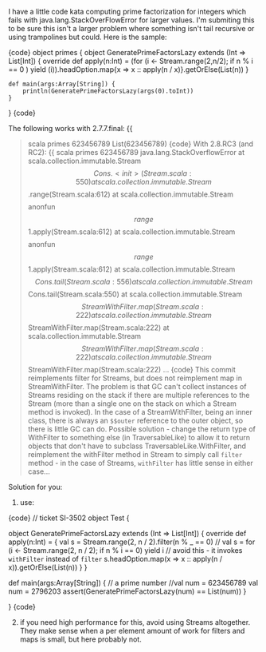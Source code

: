 I have a little code kata computing prime factorization for integers which fails with java.lang.StackOverFlowError for larger values. I'm submiting this to be sure this isn't a larger problem where something isn't tail recursive or using trampolines but could. Here is the sample:

{code}
object primes {
    object GeneratePrimeFactorsLazy extends (Int => List[Int]) {
		override def apply(n:Int) = (for (i <- Stream.range(2,n/2); if n % i == 0 ) yield (i)).headOption.map{x => x :: apply(n / x)}.getOrElse(List(n))
	}

	def main(args:Array[String]) {
		println(GeneratePrimeFactorsLazy(args(0).toInt))		
	}
}
{code}

The following works with 2.7.7.final:
{{ 
>scala primes 623456789
List(623456789)
{code}
With 2.8.RC3 (and RC2):
{{ 
>scala primes 623456789
java.lang.StackOverflowError
        at scala.collection.immutable.Stream$$Cons.<init>(Stream.scala:550)
        at scala.collection.immutable.Stream$$.range(Stream.scala:612)
        at scala.collection.immutable.Stream$$$$anonfun$$range$$1.apply(Stream.scala:612)
        at scala.collection.immutable.Stream$$$$anonfun$$range$$1.apply(Stream.scala:612)
        at scala.collection.immutable.Stream$$Cons.tail(Stream.scala:556)
        at scala.collection.immutable.Stream$$Cons.tail(Stream.scala:550)
        at scala.collection.immutable.Stream$$StreamWithFilter.map(Stream.scala:222)
        at scala.collection.immutable.Stream$$StreamWithFilter.map(Stream.scala:222)
        at scala.collection.immutable.Stream$$StreamWithFilter.map(Stream.scala:222)
        at scala.collection.immutable.Stream$$StreamWithFilter.map(Stream.scala:222)
...
{code}
This commit reimplements filter for Streams, but does not reimplement map in StreamWithFilter.
The problem is that GC can't collect instances of Streams residing on the stack if there are multiple references to the Stream (more than a single one on the stack on which a Stream method is invoked). In the case of a StreamWithFilter, being an inner class, there is always an `$$outer` reference to the outer object, so there is little GC can do. Possible solution - change the return type of WithFilter to something else (in TraversableLike) to allow it to return objects that don't have to subclass TraversableLike.WithFilter, and reimplement the withFilter method in Stream to simply call `filter` method - in the case of Streams, `withFilter` has little sense in either case...

Solution for you:
1) use:

{code}
// ticket SI-3502
object Test {
  
  object GeneratePrimeFactorsLazy extends (Int => List[Int]) {
    override def apply(n:Int) = {
      val s = Stream.range(2, n / 2).filter(n % _ == 0)
      // val s = for (i <- Stream.range(2, n / 2); if n % i == 0) yield i // avoid this - it invokes `withFilter` instead of `filter`
      s.headOption.map(x => x :: apply(n / x)).getOrElse(List(n))
    }
  }
  
  def main(args:Array[String]) {
    // a prime number
    //val num = 623456789
    val num = 2796203
    assert(GeneratePrimeFactorsLazy(num) == List(num))
  }
  
}
{code}

2) if you need high performance for this, avoid using Streams altogether. They make sense when a per element amount of work for filters and maps is small, but here probably not.

